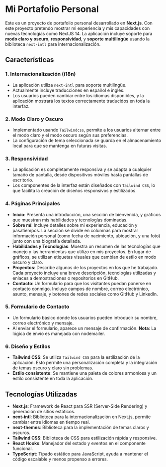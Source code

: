 # Mi Portafolio Personal

Este es un proyecto de portafolio personal desarrollado en **Next.js**. Con este proyecto pretendo mostrar mi experiencia y mis capacidades con nuevas tecnologías como NextJS 14. La aplicación incluye soporte para **modo claro y oscuro**, **responsividad**, y **soporte multilingüe** usando la biblioteca `next-intl` para internacionalización.

## Características

### 1. **Internacionalización (i18n)**
   - La aplicación utiliza `next-intl` para soporte multilingüe.
   - Actualmente incluye traducciones en español e inglés.
   - Los usuarios pueden cambiar entre los idiomas disponibles, y la aplicación mostrará los textos correctamente traducidos en toda la interfaz.

### 2. **Modo Claro y Oscuro**
   - Implementado usando `Tailwindcss`, permite a los usuarios alternar entre el modo claro y el modo oscuro según sus preferencias.
   - La configuración de tema seleccionada se guarda en el almacenamiento local para que se mantenga en futuras visitas.

### 3. **Responsividad**
   - La aplicación es completamente responsiva y se adapta a cualquier tamaño de pantalla, desde dispositivos móviles hasta pantallas de escritorio.
   - Los componentes de la interfaz están diseñados con `Tailwind CSS`, lo que facilita la creación de diseños responsivos y estilizados.

### 4. **Páginas Principales**
   - **Inicio**: Presenta una introducción, una sección de bienvenida, y gráficos que muestran mis habilidades y tecnologías dominadas.
   - **Sobre mí**: Incluye detalles sobre mi experiencia, educación y pasatiempos. La sección se divide en columnas para mostrar información personal (como fecha de nacimiento, ubicación, y una foto) junto con una biografía detallada.
   - **Habilidades y Tecnologías**: Muestra un resumen de las tecnologías que manejo y las herramientas que utilizo en mis proyectos. En lugar de gráficos, se utilizan etiquetas visuales que cambian de estilo en modo oscuro y claro.
   - **Proyectos**: Describe algunos de los proyectos en los que he trabajado. Cada proyecto incluye una breve descripción, tecnologías utilizadas y enlaces a demostraciones o repositorios en GitHub.
   - **Contacto**: Un formulario para que los visitantes puedan ponerse en contacto conmigo. Incluye campos de nombre, correo electrónico, asunto, mensaje, y botones de redes sociales como GitHub y LinkedIn.

### 5. **Formulario de Contacto**
   - Un formulario básico donde los usuarios pueden introducir su nombre, correo electrónico y mensaje.
   - Al enviar el formulario, aparece un mensaje de confirmación. **Nota**: La lógica de envío es manejada con nodemailer.

### 6. **Diseño y Estilos**
   - **Tailwind CSS**: Se utiliza `Tailwind CSS` para la estilización de la aplicación. Esto permite una personalización completa y la integración de temas oscuro y claro sin problemas.
   - **Estilo consistente**: Se mantiene una paleta de colores armoniosa y un estilo consistente en toda la aplicación.

## Tecnologías Utilizadas

- **Next.js**: Framework de React para SSR (Server-Side Rendering) y generación de sitios estáticos.
- **next-intl**: Biblioteca para la internacionalización en Next.js, permite cambiar entre idiomas en tiempo real.
- **next-themes**: Biblioteca para la implementación de temas claros y oscuros.
- **Tailwind CSS**: Biblioteca de CSS para estilización rápida y responsive.
- **React Hooks**: Manejador del estado y eventos en el componente funcional.
- **TypeScript**: Tipado estático para JavaScript, ayuda a mantener el código escalable y menos propenso a errores.